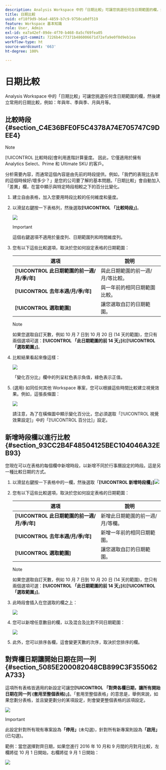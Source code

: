 ```yaml
---
description: Analysis Workspace 中的「日期比較」可讓您挑選任何含日期範圍的欄，然後建立常用的日期比較，例如：逐年比較、逐季比較、逐月比較等。
title: 日期比較
uuid: ef18f9d9-b6ad-4859-b7c9-9750ca0df519
feature: Workspace 基本知識
role: User, Admin
exl-id: ea7a42ef-89de-4f70-b468-8a5cf69fea05
source-git-commit: 7226b4c77371b486006671d72efa9e0f0d9eb1ea
workflow-type: ht
source-wordcount: '663'
ht-degree: 100%

---
```


# 日期比較

Analysis Workspace 中的「日期比較」可讓您挑選任何含日期範圍的欄，然後建立常用的日期比較，例如：年與年、季與季、月與月等。

## 比較時段 {#section_C4E36BFE0F5C4378A74E705747C9DEE4}

>[!NOTE]
>[!UICONTROL 比較時段]會利用進階計算量度。 因此，它僅適用於擁有 Analytics Select、Prime 和 Ultimate SKU 的客戶。

分析需要內容，而通常這個內容是由先前的時段提供。例如，「我們的表現比去年的這個時候好/壞多少？」是您的公司要了解的基本問題。「日期比較」會自動加入「差異」欄，在當中顯示與特定時段相較之下的百分比變化。

1. 建立自由表格，加入您要用時段比較的任何維度和量度。
1. 以滑鼠右鍵按一下表格列，然後選取&#x200B;**[!UICONTROL 「比較時段」]**。

   ![](assets/compare-time.png)

   >[!IMPORTANT]
   >
   >這個右鍵選項不適用於量度列、日期範圍列和時間維度列。

1. 您有以下這些比較選項，取決於您如何設定表格的日期範圍：

   | 選項 | 說明 |
   |---|---|
   | **[!UICONTROL 此日期範圍的前一週/月/季/年]** | 與此日期範圍的前一週/月/等比較。 |
   | **[!UICONTROL 去年本週/月/季/年]** | 與一年前的相同日期範圍比較。 |
   | **[!UICONTROL 選取範圍]** | 讓您選取自訂的日期範圍。 |

   >[!NOTE]
   >
   >如果您選取自訂天數，例如 10 月 7 日到 10 月 20 日 (14 天的範圍)，您只有兩個選項可選：**[!UICONTROL 「此日期範圍的前 14 天」]**&#x200B;和&#x200B;**[!UICONTROL 「選取範圍」]**。

1. 比較結果看起來像這樣：

   ![](assets/compare-time-result.png)

   「變化百分比」欄中的列呈紅色表示負值，綠色表示正值。

1. (選用) 如同任何其他 Workspace 專案，您可以根據這些時間比較建立視覺效果。例如，這張長條圖：

   ![](assets/compare-time-barchart.png)

   請注意，為了在橫條圖中顯示變化百分比，您必須選取「[!UICONTROL 視覺效果設定]」中的「[!UICONTROL 百分比]」設定。

## 新增時段欄以進行比較 {#section_93CC2B4F48504125BEC104046A32EB93}

您現在可以在表格的每個欄中新增時段，以新增不同於行事曆設定的時段。這是另一種比較日期的方式。

1. 以滑鼠右鍵按一下表格中的一欄，然後選取「**[!UICONTROL 新增時段欄」]**![](assets/add-time-period-column.png)

1. 您有以下這些比較選項，取決於您如何設定表格的日期範圍：

   | 選項 | 說明 |
   |---|---|
   | **[!UICONTROL 此日期範圍的前一週/月/季/年]** | 新增此日期範圍的前一週/月/等欄。 |
   | **[!UICONTROL 去年本週/月/季/年]** | 新增一年前的相同日期範圍。 |
   | **[!UICONTROL 選取範圍]** | 讓您選取自訂的日期範圍。 |

   >[!NOTE]
   >
   >如果您選取自訂天數，例如 10 月 7 日到 10 月 20 日 (14 天的範圍)，您只有兩個選項可選：**[!UICONTROL 「此日期範圍的前 14 天」]**&#x200B;和&#x200B;**[!UICONTROL 「選取範圍」]**。

1. 此時段會插入在您選取的欄之上：

   ![](assets/add-time-period-column2.png)

1. 您可以新增任意數目的欄，以及混合及比對不同日期範圍：

   ![](assets/add-time-period-column4.png)

1. 此外，您可以排序各欄，這會變更天數的次序，取決於您排序的欄。

## 對齊欄日期讓開始日期在同一列 {#section_5085E200082048CB899C3F355062A733}

這項所有表格皆適用的新設定可讓您&#x200B;**[!UICONTROL 「對齊各欄日期，讓所有開始日期在同一列 (套用至整個表格)」]**。「套用至整個表格」的意思是，舉例來說，如果您劃分表格，並且變更劃分的某項設定，則會變更整個表格的該項設定。

![](assets/date-comparison-setting.png)

>[!IMPORTANT]
>
>此設定針對所有現有專案設為&#x200B;**「停用」**(未勾選)，針對所有新專案則設為&#x200B;**「啟用」**(已勾選)。

範例：當您選擇對齊日期，如果您進行 2016 年 10 月和 9 月間的月對月比較，左欄將從 10 月 1 日開始，右欄將從 9 月 1 日開始：

![](assets/add-time-period-column3.png)

<!-- 

<p>See Jonny Moon's email from November 3. </p>

 -->
